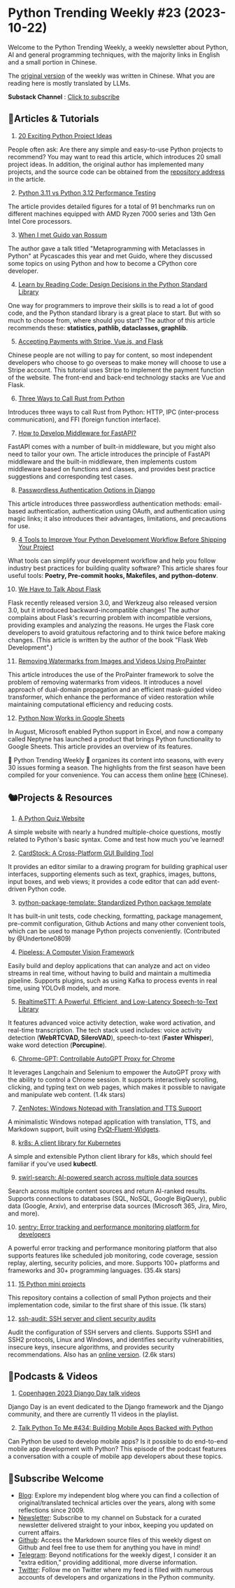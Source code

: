 # Python Trending Weekly #23 (2023-10-22)

Welcome to the Python Trending Weekly, a weekly newsletter about Python, AI and general programming techniques, with the majority links in English and a small portion in Chinese. 

The [original version](https://pythoncat.top/posts/2023-10-22-weekly) of the weekly  was written in Chinese. What you are reading here is mostly translated by LLMs. 

**Substack Channel** : [Click to subscribe](https://pythoncat.substack.com/s/python-trending-weekly) 

## 🦄Articles & Tutorials

1. [20 Exciting Python Project Ideas](https://dev.to/praise002/20-exciting-python-project-ideas-3la9)

People often ask: Are there any simple and easy-to-use Python projects to recommend? You may want to read this article, which introduces 20 small project ideas. In addition, the original author has implemented many projects, and the source code can be obtained from the [repository address](https://github.com/praise002/20-python-project) in the article.

2. [Python 3.11 vs Python 3.12 Performance Testing](https://en.lewoniewski.info/2023/python-3-11-vs-python-3-12-performance-testing/)

The article provides detailed figures for a total of 91 benchmarks run on different machines equipped with AMD Ryzen 7000 series and 13th Gen Intel Core processors.

3. [When I met Guido van Rossum](https://blog.adarshd.dev/posts/when-i-met-guido-van-rossum/)

The author gave a talk titled "Metaprogramming with Metaclasses in Python" at Pycascades this year and met Guido, where they discussed some topics on using Python and how to become a CPython core developer.

4. [Learn by Reading Code: Design Decisions in the Python Standard Library](https://death.andgravity.com/stdlib)

One way for programmers to improve their skills is to read a lot of good code, and the Python standard library is a great place to start. But with so much to choose from, where should you start? The author of this article recommends these: **statistics, pathlib, dataclasses, graphlib**.

5. [Accepting Payments with Stripe, Vue.js, and Flask](https://testdriven.io/blog/accepting-payments-with-stripe-vuejs-and-flask/)

Chinese people are not willing to pay for content, so most independent developers who choose to go overseas to make money will choose to use a Stripe account. This tutorial uses Stripe to implement the payment function of the website. The front-end and back-end technology stacks are Vue and Flask.

6. [Three Ways to Call Rust from Python](https://blog.frankel.ch/rust-from-python/)

Introduces three ways to call Rust from Python: HTTP, IPC (inter-process communication), and FFI (foreign function interface).

7. [How to Develop Middleware for FastAPI?](https://semaphoreci.com/blog/custom-middleware-fastapi)

FastAPI comes with a number of built-in middleware, but you might also need to tailor your own. The article introduces the principle of FastAPI middleware and the built-in middleware, then implements custom middleware based on functions and classes, and provides best practice suggestions and corresponding test cases.

8. [Passwordless Authentication Options in Django](https://www.honeybadger.io/blog/options-for-passwordless-authentication-in-django/)

This article introduces three passwordless authentication methods: email-based authentication, authentication using OAuth, and authentication using magic links; it also introduces their advantages, limitations, and precautions for use.

9. [4 Tools to Improve Your Python Development Workflow Before Shipping Your Project](https://thetechbuffet.substack.com/p/improve-python-development-workflow)

What tools can simplify your development workflow and help you follow industry best practices for building quality software? This article shares four useful tools: **Poetry, Pre-commit hooks, Makefiles, and python-dotenv**.

10. [We Have to Talk About Flask](https://blog.miguelgrinberg.com/post/we-have-to-talk-about-flask)

Flask recently released version 3.0, and Werkzeug also released version 3.0, but it introduced backward-incompatible changes! The author complains about Flask's recurring problem with incompatible versions, providing examples and analyzing the reasons. He urges the Flask core developers to avoid gratuitous refactoring and to think twice before making changes. (This article is written by the author of the book "Flask Web Development".)

11. [Removing Watermarks from Images and Videos Using ProPainter](https://juejin.cn/post/7288998044020326415)

This article introduces the use of the ProPainter framework to solve the problem of removing watermarks from videos. It introduces a novel approach of dual-domain propagation and an efficient mask-guided video transformer, which enhance the performance of video restoration while maintaining computational efficiency and reducing costs.

12. [Python Now Works in Google Sheets](https://thenewstack.io/python-comes-to-google-sheets/)

In August, Microsoft enabled Python support in Excel, and now a company called Neptyne has launched a product that brings Python functionality to Google Sheets. This article provides an overview of its features.

🎁 Python Trending Weekly 🎁 organizes its content into seasons, with every 30 issues forming a season. The highlights from the first season have been compiled for your convenience. You can access them online [here](https://pythoncat.top/posts/2023-12-11-weekly) (Chinese).

## 🐿️Projects & Resources

1. [A Python Quiz Website](http://python.jpglomot.com/#/questions)

A simple website with nearly a hundred multiple-choice questions, mostly related to Python's basic syntax. Come and test how much you've learned!

2. [CardStock: A Cross-Platform GUI Building Tool](https://github.com/benjie-git/CardStock)

It provides an editor similar to a drawing program for building graphical user interfaces, supporting elements such as text, graphics, images, buttons, input boxes, and web views; it provides a code editor that can add event-driven Python code.

3. [python-package-template: Standardized Python package template](https://github.com/Undertone0809/python-package-template)

It has built-in unit tests, code checking, formatting, package management, pre-commit configuration, Github Actions and many other convenient tools, which can be used to manage Python projects conveniently. (Contributed by @Undertone0809)

4. [Pipeless: A Computer Vision Framework](https://github.com/pipeless-ai/pipeless)

Easily build and deploy applications that can analyze and act on video streams in real time, without having to build and maintain a multimedia pipeline. Supports plugins, such as using Kafka to process events in real time, using YOLOv8 models, and more.

5. [RealtimeSTT: A Powerful, Efficient, and Low-Latency Speech-to-Text Library](https://github.com/KoljaB/RealtimeSTT)

It features advanced voice activity detection, wake word activation, and real-time transcription. The tech stack used includes: voice activity detection (**WebRTCVAD, SileroVAD**), speech-to-text (**Faster Whisper**), wake word detection (**Porcupine**).

6. [Chrome-GPT: Controllable AutoGPT Proxy for Chrome](https://github.com/richardyc/Chrome-GPT)

It leverages Langchain and Selenium to empower the AutoGPT proxy with the ability to control a Chrome session. It supports interactively scrolling, clicking, and typing text on web pages, which makes it possible to navigate and manipulate web content. (1.4k stars)

7. [ZenNotes: Windows Notepad with Translation and TTS Support](https://github.com/rohankishore/ZenNotes)

A minimalistic Windows notepad application with translation, TTS, and Markdown support, built using [PyQt-Fluent-Widgets](https://github.com/zhiyiYo/PyQt-Fluent-Widgets).

8. [kr8s: A client library for Kubernetes](https://github.com/kr8s-org/kr8s)

A simple and extensible Python client library for k8s, which should feel familiar if you've used **kubectl**.

9. [swirl-search: AI-powered search across multiple data sources](https://github.com/swirlai/swirl-search)

Search across multiple content sources and return AI-ranked results. Supports connections to databases (SQL, NoSQL, Google BigQuery), public data (Google, Arxiv), and enterprise data sources (Microsoft 365, Jira, Miro, and more).

10. [sentry: Error tracking and performance monitoring platform for developers](https://github.com/getsentry/sentry)

A powerful error tracking and performance monitoring platform that also supports features like scheduled job monitoring, code coverage, session replay, alerting, security policies, and more. Supports 100+ platforms and frameworks and 30+ programming languages. (35.4k stars)

11. [15 Python mini projects](https://github.com/zhiwehu/100_plus_Python_Projects_Challenge)

This repository contains a collection of small Python projects and their implementation code, similar to the first share of this issue. (1k stars)

12. [ssh-audit: SSH server and client security audits](https://github.com/jtesta/ssh-audit)

Audit the configuration of SSH servers and clients. Supports SSH1 and SSH2 protocols, Linux and Windows, and identifies security vulnerabilities, insecure keys, insecure algorithms, and provides security recommendations. Also has an [online version](https://www.ssh-audit.com/). (2.6k stars)

## 🐢Podcasts & Videos

1. [Copenhagen 2023 Django Day talk videos](https://www.youtube.com/playlist?list=PLEpW1LzVyQWgtT_i_IlUmx2FSP2jHcroX)

Django Day is an event dedicated to the Django framework and the Django community, and there are currently 11 videos in the playlist.

2. [Talk Python To Me #434: Building Mobile Apps Backed with Python](https://talkpython.fm/episodes/show/434/building-mobile-apps-backed-with-python)

Can Python be used to develop mobile apps? Is it possible to do end-to-end mobile app development with Python? This episode of the podcast features a conversation with a couple of mobile app developers about these topics.

## 🐼Subscribe Welcome

- [Blog](https://pythoncat.top): Explore my independent blog where you can find a collection of original/translated technical articles over the years, along with some reflections since 2009.
- [Newsletter](https://pythoncat.substack.com/s/python-trending-weekly): Subscribe to my channel on Substack for a curated newsletter delivered straight to your inbox, keeping you updated on current affairs.
- [Github](https://github.com/chinesehuazhou/python-weekly): Access the Markdown source files of this weekly digest on Github and feel free to use them for anything you have in mind!
- [Telegram](https://t.me/pythontrendingweekly): Beyond notifications for the weekly digest, I consider it an "extra edition," providing additional, more diverse information.
- [Twitter](https://twitter.com/chinesehuazhou): Follow me on Twitter where my feed is filled with numerous accounts of developers and organizations in the Python community.